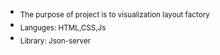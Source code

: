 - <sub>The purpose of project is to visualization layout factory</sub>
- <sub>Languges: HTML,CSS,Js</sub>
- <sub>Library:  Json-server</sub>
  
